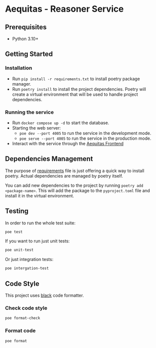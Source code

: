 # Aequitas - Reasoner Service

## Prerequisites

- Python 3.10+

## Getting Started

### Installation

- Run `pip install -r requirements.txt` to install poetry package manager.
- Run `poetry install` to install the project dependencies. Poetry will create a virtual environment that will be used
  to handle project dependencies.

### Running the service

- Run `docker compose up -d` to start the database.
- Starting the web server:
  - `poe dev --port 4005` to run the service in the development mode.
  - `poe serve --port 4005` to run the service in the production mode.
- Interact with the service through the [Aequitas Frontend](https://github.com/aequitas-aod/aequitas-frontend/tree/feature/admin-view)


## Dependencies Management

The purpose of [requirements](requirements.txt) file is just offering a quick way to install poetry.
Actual dependencies are managed by poetry itself.

You can add new dependencies to the project by running `poetry add <package-name>`. This will add the
package to the `pyproject.toml` file and install it in the virtual environment.

## Testing

In order to run the whole test suite:

```bash
poe test
```

If you want to run just unit tests:

```bash
poe unit-test
```

Or just integration tests:

```bash
poe intergation-test
```

## Code Style

This project uses [black](https://github.com/psf/black) code formatter.

### Check code style

```bash
poe format-check
```

### Format code

```bash
poe format
```